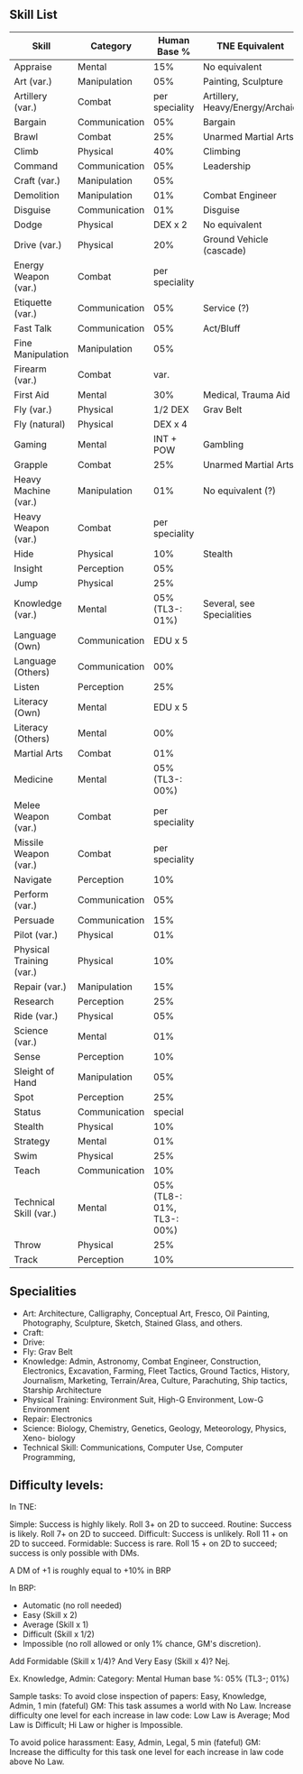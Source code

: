 ## Skill List

Skill					|Category		|Human Base %		|TNE Equivalent
------------------------|---------------|-------------------|--------------
Appraise				|Mental			|15%				|No equivalent
Art (var.)				|Manipulation	|05%				|Painting, Sculpture
Artillery (var.)		|Combat			|per speciality		|Artillery, Heavy/Energy/Archaic
Bargain					|Communication	|05%				|Bargain
Brawl					|Combat			|25%				|Unarmed Martial Arts
Climb					|Physical		|40%				|Climbing
Command					|Communication	|05%				|Leadership
Craft (var.)			|Manipulation	|05%
Demolition				|Manipulation	|01%				|Combat Engineer
Disguise				|Communication	|01%				|Disguise
Dodge					|Physical		|DEX x 2			|No equivalent
Drive (var.)			|Physical		|20%				|Ground Vehicle (cascade)
Energy Weapon (var.)	|Combat			|per speciality
Etiquette (var.)		|Communication	|05%				|Service (?)
Fast Talk				|Communication	|05%				|Act/Bluff
Fine Manipulation		|Manipulation	|05%
Firearm (var.)			|Combat			|var.
First Aid				|Mental			|30%				|Medical, Trauma Aid
Fly (var.)				|Physical		|1/2 DEX			|Grav Belt
Fly	(natural)			|Physical		|DEX x 4
Gaming					|Mental			|INT + POW			|Gambling
Grapple					|Combat			|25%				|Unarmed Martial Arts
Heavy Machine (var.)	|Manipulation	|01%				|No equivalent (?)
Heavy Weapon (var.)		|Combat			|per speciality
Hide					|Physical		|10%				|Stealth
Insight					|Perception		|05%
Jump					|Physical		|25%
Knowledge (var.)		|Mental			|05% (TL3-: 01%)	|Several, see Specialities
Language (Own)			|Communication	|EDU x 5
Language (Others)		|Communication	|00%
Listen					|Perception		|25%
Literacy (Own)			|Mental			|EDU x 5
Literacy (Others)		|Mental			|00%
Martial Arts			|Combat			|01%
Medicine				|Mental			|05% (TL3-: 00%)
Melee Weapon (var.)		|Combat			|per speciality
Missile Weapon (var.)	|Combat			|per speciality
Navigate				|Perception		|10%
Perform (var.)			|Communication	|05%
Persuade				|Communication	|15%
Pilot (var.)			|Physical		|01%
Physical Training (var.)|Physical		|10%
Repair (var.)			|Manipulation	|15%
Research				|Perception		|25%
Ride (var.)				|Physical		|05%
Science (var.)			|Mental			|01%
Sense					|Perception		|10%
Sleight of Hand			|Manipulation	|05%
Spot					|Perception		|25%
Status					|Communication	|special
Stealth					|Physical		|10%
Strategy				|Mental			|01%
Swim					|Physical		|25%
Teach					|Communication	|10%
Technical Skill (var.)	|Mental			|05% (TL8-: 01%, TL3-: 00%)
Throw					|Physical		|25%
Track					|Perception		|10%

## Specialities

* Art: Architecture, Calligraphy, Conceptual Art, Fresco, Oil Painting,
  Photography, Sculpture, Sketch, Stained Glass, and others.
* Craft:
* Drive:
* Fly: Grav Belt
* Knowledge: Admin, Astronomy, Combat Engineer, Construction, Electronics,
  Excavation, Farming, Fleet Tactics, Ground Tactics, History, Journalism,
  Marketing, Terrain/Area, Culture, Parachuting, Ship tactics, Starship
  Architecture
* Physical Training: Environment Suit, High-G Environment, Low-G Environment
* Repair: Electronics
* Science: Biology, Chemistry, Genetics, Geology, Meteorology, Physics, Xeno-
  biology
* Technical Skill: Communications, Computer Use, Computer Programming,

## Difficulty levels:

In TNE:

Simple: Success is highly likely. Roll 3+ on 2D to succeed.
Routine: Success is likely. Roll 7+ on 2D to succeed.
Difficult: Success is unlikely. Roll 11 + on 2D to succeed.
Formidable: Success is rare. Roll 15 + on 2D to succeed; success is only possible with DMs.

A DM of +1 is roughly equal to +10% in BRP

In BRP:

* Automatic (no roll needed)
* Easy (Skill x 2)
* Average (Skill x 1)
* Difficult (Skill x 1/2)
* Impossible (no roll allowed or only 1% chance, GM's discretion).

Add Formidable (Skill x 1/4)? And Very Easy (Skill x 4)? Nej.

Ex.
Knowledge, Admin:
Category: Mental
Human base %: 05% (TL3-; 01%)

Sample tasks:
To avoid close inspection of papers:
Easy, Knowledge, Admin, 1 min (fateful)
GM: This task assumes a world with No Law. Increase difficulty one level for each
increase in law code: Low Law is Average; Mod Law is Difficult; Hi Law or higher is Impossible.

To avoid police harassment:
Easy, Admin, Legal, 5 min (fateful)
GM: Increase the difficulty for this task one level for each increase in law code above
No Law.
